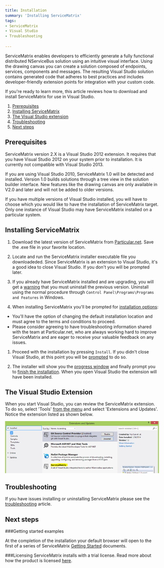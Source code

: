 ```yaml
---
title: Installation  
summary: 'Installing ServiceMatrix'
tags:
- ServiceMatrix
- Visual Studio
- Troubleshooting

---
```

ServiceMatrix enables developers to efficiently generate a fully functional distributed NServiceBus solution using an intuitive visual interface.  Using the drawing canvas you can create a solution composed of endpoints, services, components and messages.   The resulting Visual Studio solution contains generated code that adheres to best practices and includes developer-friendly extension points for integration with your custom code.   

If you're ready to learn more, this article reviews how to download and install ServiceMatrix for use in Visual Studio.

1.  [Prerequisites](#prerequisites)
2.  [Installing ServiceMatrix](#installing-servicematrix)
3.  [The Visual Studio extension](#visual-studio-extension)
3.  [Troubleshooting](#troubleshooting)
4.  [Next steps](#next-steps)

## Prerequisites
ServiceMatrix version 2.X is a Visual Studio 2012 extension.  It requires that you have Visual Studio 2012 on your system prior to installation.  It is currently not compatible with Visual Studio 2013. 
  
If you are using Visual Studio 2010, ServiceMatrix 1.0 will be detected and installed. Version 1.0 builds solutions through a tree view in the solution builder interface.  New features like the drawing canvas are only available in V2.0 and later and will not be added to older versions. 

If you have multiple versions of Visual Studio installed, you will have to choose which you would like to have the installation of ServiceMatrix target.  Only one instance of Visual Studio may have ServiceMatrix installed on a particular system. 

## Installing ServiceMatrix
1. Download the latest version of ServiceMatrix from [Particular.net](http://particular.net/downloads).   Save the .exe file in your favorite location.

2. Locate and run the ServiceMatrix installer executable file you downloadeded.  Since ServiceMatrix is an extension to Visual Studio, it's a good idea to close Visual Studio. If you don't you will be prompted later. 

3. If you already have ServiceMatrix installed and are upgrading, you will get a [warning](images/servicematrix-installer-existingversion.png "Previous Version Warning") that you must uninstall the previous version. Uninstall using the normal procedure through `Control Panel\Programs\Programs and Features` in Windows.

4. When installing ServiceMatrix you'll be prompted for [installation options](images/servicematrix-installer-options.png):
  - You'll have the option of changing the default installation location and must agree to the terms and conditions to proceed. 
  - Please consider agreeing to have troubleshooting information shared with the team at Particular.net, who are always working hard to improve ServiceMatrix and are eager to receive your valuable feedback on any issues. 
1. Proceed with the installation by pressing `Install`.
  If you didn't close Visual Studio, at this point you will be [prompted](images/servicematrix-installer-closevstudio.png "Close Visual Studio") to do so.   

6. The installer will show you the [progress window](images/servicematrix-installer-progress.png "Installer progress") and finally prompt you to [finish the installation](images/servicematrix-installer-finish.png "Finish Installation").  When you open Visual Studio the extension will have been installed. 

## The Visual Studio Extension

When you start Visual Studio, you can review the ServiceMatrix extension.  To do so, select 'Tools' [from the menu](images/servicematrix-vstudio-toolsmenu.png "Extensions Menu") and select 'Extensions and Updates'.  Notice the extension listed as shown below.

![Visual Studio Extensions](images/servicematrix-vstudio-extensions.png)

## Troubleshooting

If you have issues installing or uninstalling ServiceMatrix please see the [troubleshooting](troubleshooting-servicematrix-2.0.md "Troubleshooting ServiceMatrix") article. 

## Next steps

###Getting started examples

At the completion of the installation your default browser will open to the first of a series of ServiceMatrix [Getting Started](getting-started-with-servicematrix-2.0.md "Getting Started With ServiceMatrix") documents.  

###Licensing
ServiceMatrix installs with a trial license. Read more about how the product is licensed [here](licensing-servicematrix-v2.0.md "Licensing NServiceBus").
